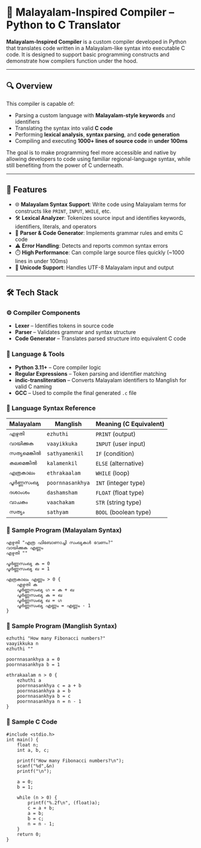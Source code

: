 # 🧾 Malayalam-Inspired Compiler – Python to C Translator

**Malayalam-Inspired Compiler** is a custom compiler developed in Python that translates code written in a Malayalam-like syntax into executable C code. It is designed to support basic programming constructs and demonstrate how compilers function under the hood.

---

## 🔍 Overview

This compiler is capable of:

- Parsing a custom language with **Malayalam-style keywords** and identifiers  
- Translating the syntax into valid **C code**  
- Performing **lexical analysis**, **syntax parsing**, and **code generation**
- Compiling and executing **1000+ lines of source code** in **under 100ms**

The goal is to make programming feel more accessible and native by allowing developers to code using familiar regional-language syntax, while still benefiting from the power of C underneath.

---

## 🚀 Features

- 🌐 **Malayalam Syntax Support**: Write code using Malayalam terms for constructs like `PRINT`, `INPUT`, `WHILE`, etc.
- 🛠️ **Lexical Analyzer**: Tokenizes source input and identifies keywords, identifiers, literals, and operators
- 🧠 **Parser & Code Generator**: Implements grammar rules and emits C code
- ⚠️ **Error Handling**: Detects and reports common syntax errors
- ⏱️ **High Performance**: Can compile large source files quickly (~1000 lines in under 100ms)
- 📄 **Unicode Support**: Handles UTF-8 Malayalam input and output

---

## 🛠️ Tech Stack

### ⚙️ Compiler Components

- **Lexer** – Identifies tokens in source code
- **Parser** – Validates grammar and syntax structure
- **Code Generator** – Translates parsed structure into equivalent C code

### 🧰 Language & Tools

- **Python 3.11+** – Core compiler logic
- **Regular Expressions** – Token parsing and identifier matching
- **indic-transliteration** – Converts Malayalam identifiers to Manglish for valid C naming
- **GCC** – Used to compile the final generated `.c` file
### 📘 Language Syntax Reference

| Malayalam     | Manglish         | Meaning (C Equivalent) |
| ------------- | ---------------- | ---------------------- |
| `എഴുതി`       | `ezhuthi`        | `PRINT` (output)       |
| `വായിക്കുക`   | `vaayikkuka`     | `INPUT` (user input)   |
| `സത്യമെങ്കിൽ` | `sathyamenkil`   | `IF` (condition)       |
| `കലമെങ്കിൽ`   | `kalamenkil`     | `ELSE` (alternative)   |
| `എത്രകാലം`    | `ethrakaalam`    | `WHILE` (loop)         |
| `പൂർണ്ണസംഖ്യ` | `poornnasankhya` | `INT` (integer type)   |
| `ദശാംശം`      | `dashamsham`     | `FLOAT` (float type)   |
| `വാചകം`       | `vaachakam`      | `STR` (string type)    |
| `സത്യം`       | `sathyam`        | `BOOL` (boolean type)  |

### 🧾 Sample Program (Malayalam Syntax)

```
എഴുതി "എത്ര ഫിബോണാച്ചി സംഖ്യകൾ വേണം?"
വായിക്കുക എണ്ണം
എഴുതി ""

പൂർണ്ണസംഖ്യ ക = 0
പൂർണ്ണസംഖ്യ ഖ = 1

എത്രകാലം എണ്ണം > 0 {
    എഴുതി ക
    പൂർണ്ണസംഖ്യ ഗ = ക + ഖ
    പൂർണ്ണസംഖ്യ ക = ഖ
    പൂർണ്ണസംഖ്യ ഖ = ഗ
    പൂർണ്ണസംഖ്യ എണ്ണം = എണ്ണം - 1
}

```

### 📝 Sample Program (Manglish Syntax)

```
ezhuthi "How many Fibonacci numbers?"
vaayikkuka n
ezhuthi ""

poornnasankhya a = 0
poornnasankhya b = 1

ethrakaalam n > 0 {
    ezhuthi a
    poornnasankhya c = a + b
    poornnasankhya a = b
    poornnasankhya b = c
    poornnasankhya n = n - 1
}

```

### 🧪 Sample C Code 

```
#include <stdio.h>
int main() {
    float n;
    int a, b, c;

    printf("How many Fibonacci numbers?\n");
    scanf("%d",&n)
    printf("\n");

    a = 0;
    b = 1;

    while (n > 0) {
        printf("%.2f\n", (float)a);
        c = a + b;
        a = b;
        b = c;
        n = n - 1;
    }
    return 0;
}

```
